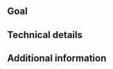 ## Goal
<!-- Describe the final result you want to achieve. Avoid design specifics. -->


## Technical details
<!-- Describe technical details, design specifics, suggestions, versions, etc. -->


## Additional information


<!-- The line below ensures that proper tags are added to the issue. Please do not remove it. -- >
/label ~"kind::Feature Request"
